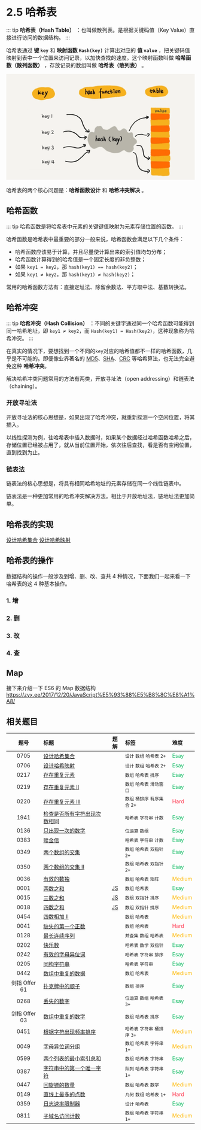 # 2.5 哈希表

::: tip
**哈希表（Hash Table）** ：也叫做散列表。是根据关键码值（Key Value）直接进行访问的数据结构。
:::

哈希表通过 **键 `key`** 和 **映射函数 `Hash(key)`** 计算出对应的 **值 `value`** ，把关键码值映射到表中一个位置来访问记录，以加快查找的速度。这个映射函数叫做 **哈希函数（散列函数）** ，存放记录的数组叫做 **哈希表（散列表）** 。

![](../../../assets/images/2-5-1.png)

哈希表的两个核心问题是：**哈希函数设计** 和 **哈希冲突解决** 。

## 哈希函数

::: tip
哈希函数是将哈希表中元素的关键键值映射为元素存储位置的函数。
:::

哈希函数是哈希表中最重要的部分一般来说，哈希函数会满足以下几个条件：

- 哈希函数应该易于计算，并且尽量使计算出来的索引值均匀分布；
- 哈希函数计算得到的哈希值是一个固定长度的非负整数；
- 如果 `key1 = key2`，那 `hash(key1) == hash(key2)`；
- 如果 `key1 ≠ key2`，那 `hash(key1) ≠ hash(key2)`；

常用的哈希函数方法有：直接定址法、除留余数法、平方取中法、基数转换法。

## 哈希冲突

::: tip
**哈希冲突（Hash Collision）** ：不同的关键字通过同一个哈希函数可能得到同一哈希地址，即 `key1 ≠ key2`，而 `Hash(key1) = Hash(key2)`，这种现象称为哈希冲突。
:::

在真实的情况下，要想找到一个不同的`key`对应的哈希值都不一样的哈希函数，几乎是不可能的。即便像业界著名的 [MD5](https://zh.wikipedia.org/wiki/MD5)、[SHA](https://zh.wikipedia.org/wiki/SHA%E5%AE%B6%E6%97%8F)、[CRC](https://zh.wikipedia.org/wiki/%E5%BE%AA%E7%92%B0%E5%86%97%E9%A4%98%E6%A0%A1%E9%A9%97) 等哈希算法，也无法完全避免这种 **哈希冲突**。

解决哈希冲突问题常用的方法有两类，开放寻址法（open addressing）和链表法（chaining）。

### 开放寻址法

开放寻址法的核心思想是，如果出现了哈希冲突，就重新探测一个空闲位置，将其插入。

以线性探测为例，往哈希表中插入数据时，如果某个数据经过哈希函数哈希之后，存储位置已经被占用了，就从当前位置开始，依次往后查找，看是否有空闲位置，直到找到为止。

### 链表法

链表法的核心思想是，将具有相同哈希地址的元素存储在同一个线性链表中。

链表法是一种更加常用的哈希冲突解决方法。相比于开放地址法，链地址法更加简单。

## 哈希表的实现

[设计哈希集合](https://leetcode.com/problems/design-hashset/)
[设计哈希映射](https://leetcode.com/problems/design-hashmap/)

## 哈希表的操作

数据结构的操作一般涉及到增、删、改、查共 4 种情况，下面我们一起来看一下哈希表的这 4 种基本操作。

### 1. 增

### 2. 删

### 3. 改

### 4. 查

## Map

接下来介绍一下 ES6 的 Map 数据结构
https://zyx.ee/2017/12/20/JavaScript%E5%93%88%E5%B8%8C%E8%A1%A8/

<!-- START TABLE -->
<!-- Please keep comment here to allow auto update -->
<!-- DON'T EDIT THIS SECTION, INSTEAD RE-RUN `npm run lc` TO UPDATE -->

## 相关题目

|     题号      | 标题                                                                                                                    |                              题解                               | 标签                            | 难度                              |
| :-----------: | :---------------------------------------------------------------------------------------------------------------------- | :-------------------------------------------------------------: | :------------------------------ | :-------------------------------- |
|     0705      | [设计哈希集合](https://leetcode.com/problems/design-hashset/)                                                           |                                                                 | `设计` `数组` `哈希表` `2+`     | <font color=#15bd66>Esay</font>   |
|     0706      | [设计哈希映射](https://leetcode.com/problems/design-hashmap/)                                                           |                                                                 | `设计` `数组` `哈希表` `2+`     | <font color=#15bd66>Esay</font>   |
|     0217      | [存在重复元素](https://leetcode.com/problems/contains-duplicate/)                                                       |                                                                 | `数组` `哈希表` `排序`          | <font color=#15bd66>Esay</font>   |
|     0219      | [存在重复元素 II](https://leetcode.com/problems/contains-duplicate-ii/)                                                 |                                                                 | `数组` `哈希表` `滑动窗口`      | <font color=#15bd66>Esay</font>   |
|     0220      | [存在重复元素 III](https://leetcode.com/problems/contains-duplicate-iii/)                                               |                                                                 | `数组` `桶排序` `有序集合` `2+` | <font color=#ff334b>Hard</font>   |
|     1941      | [检查是否所有字符出现次数相同](https://leetcode.com/problems/check-if-all-characters-have-equal-number-of-occurrences/) |                                                                 | `哈希表` `字符串` `计数`        | <font color=#15bd66>Esay</font>   |
|     0136      | [只出现一次的数字](https://leetcode.com/problems/single-number/)                                                        |                                                                 | `位运算` `数组`                 | <font color=#15bd66>Esay</font>   |
|     0383      | [赎金信](https://leetcode.com/problems/ransom-note/)                                                                    |                                                                 | `哈希表` `字符串` `计数`        | <font color=#15bd66>Esay</font>   |
|     0349      | [两个数组的交集](https://leetcode.com/problems/intersection-of-two-arrays/)                                             |                                                                 | `数组` `哈希表` `双指针` `2+`   | <font color=#15bd66>Esay</font>   |
|     0350      | [两个数组的交集 II](https://leetcode.com/problems/intersection-of-two-arrays-ii/)                                       |                                                                 | `数组` `哈希表` `双指针` `2+`   | <font color=#15bd66>Esay</font>   |
|     0036      | [有效的数独](https://leetcode.com/problems/valid-sudoku/)                                                               |                                                                 | `数组` `哈希表` `矩阵`          | <font color=#ffb800>Medium</font> |
|     0001      | [两数之和](https://leetcode.com/problems/two-sum/)                                                                      | [JS](https://2xiao.github.io/leetcode-js/leetcode/problem/0001) | `数组` `哈希表`                 | <font color=#15bd66>Esay</font>   |
|     0015      | [三数之和](https://leetcode.com/problems/3sum/)                                                                         | [JS](https://2xiao.github.io/leetcode-js/leetcode/problem/0015) | `数组` `双指针` `排序`          | <font color=#ffb800>Medium</font> |
|     0018      | [四数之和](https://leetcode.com/problems/4sum/)                                                                         | [JS](https://2xiao.github.io/leetcode-js/leetcode/problem/0018) | `数组` `双指针` `排序`          | <font color=#ffb800>Medium</font> |
|     0454      | [四数相加 II](https://leetcode.com/problems/4sum-ii/)                                                                   |                                                                 | `数组` `哈希表`                 | <font color=#ffb800>Medium</font> |
|     0041      | [缺失的第一个正数](https://leetcode.com/problems/first-missing-positive/)                                               |                                                                 | `数组` `哈希表`                 | <font color=#ff334b>Hard</font>   |
|     0128      | [最长连续序列](https://leetcode.com/problems/longest-consecutive-sequence/)                                             |                                                                 | `并查集` `数组` `哈希表`        | <font color=#ffb800>Medium</font> |
|     0202      | [快乐数](https://leetcode.com/problems/happy-number/)                                                                   |                                                                 | `哈希表` `数学` `双指针`        | <font color=#15bd66>Esay</font>   |
|     0242      | [有效的字母异位词](https://leetcode.com/problems/valid-anagram/)                                                        |                                                                 | `哈希表` `字符串` `排序`        | <font color=#15bd66>Esay</font>   |
|     0205      | [同构字符串](https://leetcode.com/problems/isomorphic-strings/)                                                         |                                                                 | `哈希表` `字符串`               | <font color=#15bd66>Esay</font>   |
|     0442      | [数组中重复的数据](https://leetcode.com/problems/find-all-duplicates-in-an-array/)                                      |                                                                 | `数组` `哈希表`                 | <font color=#ffb800>Medium</font> |
| 剑指 Offer 61 | [扑克牌中的顺子](https://leetcode.cn/problems/bu-ke-pai-zhong-de-shun-zi-lcof/)                                         |                                                                 | `数组` `排序`                   | <font color=#15bd66>Esay</font>   |
|     0268      | [丢失的数字](https://leetcode.com/problems/missing-number/)                                                             |                                                                 | `位运算` `数组` `哈希表` `3+`   | <font color=#15bd66>Esay</font>   |
| 剑指 Offer 03 | [数组中重复的数字](https://leetcode.cn/problems/shu-zu-zhong-zhong-fu-de-shu-zi-lcof/)                                  |                                                                 | `数组` `哈希表` `排序`          | <font color=#15bd66>Esay</font>   |
|     0451      | [根据字符出现频率排序](https://leetcode.com/problems/sort-characters-by-frequency/)                                     |                                                                 | `哈希表` `字符串` `桶排序` `3+` | <font color=#ffb800>Medium</font> |
|     0049      | [字母异位词分组](https://leetcode.com/problems/group-anagrams/)                                                         |                                                                 | `数组` `哈希表` `字符串` `1+`   | <font color=#ffb800>Medium</font> |
|     0599      | [两个列表的最小索引总和](https://leetcode.com/problems/minimum-index-sum-of-two-lists/)                                 |                                                                 | `数组` `哈希表` `字符串`        | <font color=#15bd66>Esay</font>   |
|     0387      | [字符串中的第一个唯一字符](https://leetcode.com/problems/first-unique-character-in-a-string/)                           |                                                                 | `队列` `哈希表` `字符串` `1+`   | <font color=#15bd66>Esay</font>   |
|     0447      | [回旋镖的数量](https://leetcode.com/problems/number-of-boomerangs/)                                                     |                                                                 | `数组` `哈希表` `数学`          | <font color=#ffb800>Medium</font> |
|     0149      | [直线上最多的点数](https://leetcode.com/problems/max-points-on-a-line/)                                                 |                                                                 | `几何` `数组` `哈希表` `1+`     | <font color=#ff334b>Hard</font>   |
|     0359      | [日志速率限制器](https://leetcode.com/problems/logger-rate-limiter/)                                                    |                                                                 | `设计` `哈希表`                 | <font color=#15bd66>Esay</font>   |
|     0811      | [子域名访问计数](https://leetcode.com/problems/subdomain-visit-count/)                                                  |                                                                 | `数组` `哈希表` `字符串` `1+`   | <font color=#ffb800>Medium</font> |
